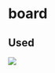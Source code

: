 # board


## Used
<img src="https://img.shields.io/badge/Node.js-339933?style=flat-square&logo=Node.js&logoColor=black"/>
